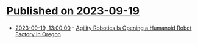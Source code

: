 # [Published on 2023-09-19](index.md)

* [2023-09-19, 13:00:00](https://hardware.slashdot.org/story/23/09/18/202227/agility-robotics-is-opening-a-humanoid-robot-factory-in-oregon?utm_source=rss1.0mainlinkanon&utm_medium=feed) - [Agility Robotics Is Opening a Humanoid Robot Factory In Oregon](https://hardware.slashdot.org/story/23/09/18/202227/agility-robotics-is-opening-a-humanoid-robot-factory-in-oregon?utm_source=rss1.0mainlinkanon&utm_medium=feed)
